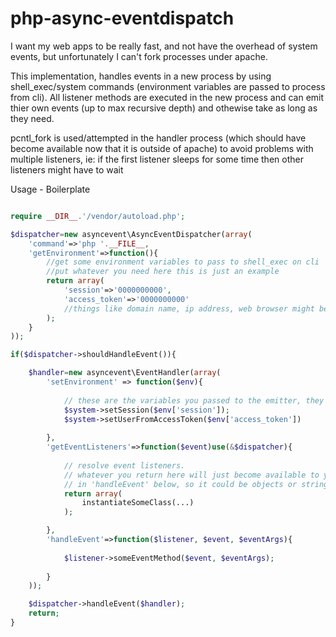 # php-async-eventdispatch #

I want my web apps to be really fast, and not have the overhead of system events, but unfortunately I can't fork processes under apache.

This implementation, handles events in a new process by using shell_exec/system commands (environment variables are passed to process from cli). All listener methods are executed in the new process and can emit thier own events (up to max recursive depth) and othewise take as long as they need.  

pcntl_fork is used/attempted in the handler process (which should have become available now that it is outside of apache) to avoid problems with multiple listeners, ie: if the first listener sleeps for some time then other listeners might have to wait

Usage - Boilerplate
```php

require __DIR__.'/vendor/autoload.php';

$dispatcher=new asyncevent\AsyncEventDispatcher(array(
	'command'=>'php '.__FILE__, 
	'getEnvironment'=>function(){
		//get some environment variables to pass to shell_exec on cli
		//put whatever you need here this is just an example
		return array(
			'session'=>'0000000000',
			'access_token'=>'0000000000'
			//things like domain name, ip address, web browser might be useful
		);
	}
));

if($dispatcher->shouldHandleEvent()){

	$handler=new asyncevent\EventHandler(array(
		'setEnvironment' => function($env){
		
			// these are the variables you passed to the emitter, they came back from the command line
			$system->setSession($env['session']);
			$system->setUserFromAccessToken($env['access_token'])
			
		},
		'getEventListeners'=>function($event)use(&$dispatcher){
		
			// resolve event listeners. 
			// whatever you return here will just become available to you 
			// in 'handleEvent' below, so it could be objects or strings, ids...
			return array(
				instantiateSomeClass(...)
			);

		},
		'handleEvent'=>function($listener, $event, $eventArgs){
			
			$listener->someEventMethod($event, $eventArgs);
			
		}
	));

	$dispatcher->handleEvent($handler);
	return;
}


```
